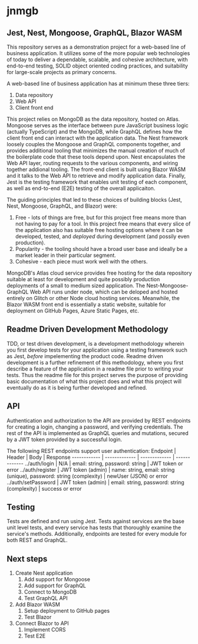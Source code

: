 # jnmgb
## Jest, Nest, Mongoose, GraphQL, Blazor WASM

This repository serves as a demonstration project for a web-based line of business application.  It utilizes some of the more popular web technologies of today to deliver a dependable, scalable, and cohesive architecture, with end-to-end testing, SOLID object oriented coding practices, and suitability for large-scale projects as primary concerns.

A web-based line of business application has at minimum these three tiers:
1. Data repository
1. Web API
1. Client front end

This project relies on MongoDB as the data repository, hosted on Atlas.  Mongoose serves as the interface between pure JavaScript business logic (actually TypeScript) and the MongoDB, while GraphQL defines how the client front end can interact with the application data.  The Nest framework loosely couples the Mongoose and GraphQL components together, and provides additional tooling that minimizes the manual creation of much of the boilerplate code that these tools depend upon.  Nest encapsulates the Web API layer, routing requests to the various components, and wiring together addional tooling.  The front-end client is built using Blazor WASM and it talks to the Web API to retrieve and modify application data.  Finally, Jest is the testing framework that enables unit testing of each component, as well as end-to-end (E2E) testing of the overall applicaiton.

The guiding principles that led to these choices of building blocks (Jest, Nest, Mongoose, GraphQL, and Blazor) were:
1. Free - lots of things are free, but for this project free means more than not having to pay for a tool.  In this project free means that every slice of the application also has suitable free hosting options where it can be developed, tested, and *deployed* during development (and possily even production).
1. Popularity - the tooling should have a broad user base and ideally be a market leader in their particular segment.
1. Cohesive - each piece must work well with the others.

MongoDB's Atlas cloud service provides free hosting for the data repository suitable at least for development and quite possibly production deployments of a small to medium sized application.  The Nest-Mongoose-GraphQL Web API runs under node, which can be deloped and hosted entirely on Glitch or other Node cloud hosting services.  Meanwhile, the Blazor WASM front end is essentially a static website, suitable for deployment on GitHub Pages, Azure Static Pages, etc.

## Readme Driven Development Methodology

TDD, or test driven development, is a development methodology wherein you first develop tests for your application using a testing framework such as Jest, *before* impelementing the product code.  Readme driven development is a further refinement of this methodology, where you first describe a feature of the application in a readme file prior to writing your tests.  Thus the readme file for this project serves the purpose of providing basic documentation of what this project does and what this project will eventually do as it is being further developed and refined.

## API

Authentication and authorization to the API are provided by REST endpoints for creating a login, changing a password, and verifying credentials.  The rest of the API is implemented as GraphQL queries and mutations, secured by a JWT token provided by a successful login.

The following REST endpoints support user authentication:
Endpoint | Header | Body | Response
------------ | ------------- | ------------- | -------------
../auth/login | N/A | email: string, password: string | JWT token or error
../auth/register | JWT token (admin) | name: string, email: string (unique), password: string (complexity) | newUser (JSON) or error
../auth/setPassword | JWT token (admin) | email: string, password: string (complexity) | success or error

## Testing

Tests are defined and run using Jest.  Tests against services are the base unit level tests, and every service has tests that thoroughly examine the service's methods.  Additionally, endpoints are tested for every module for both REST and GraphQL.

## Next steps
1. Create Nest application
    1. Add support for Mongoose
    1. Add support for GraphQL
    1. Connect to MongoDB
    1. Test GraphQL API
1. Add Blazor WASM
   1. Setup deployment to GitHub pages
   1. Test Blazor
1. Connect Blazor to API
   1. Implement CORS
   1. Test E2E
